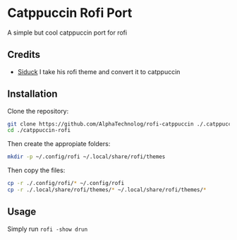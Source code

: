 # Catppuccin Rofi Port

A simple but cool catppuccin port for rofi

## Credits

- [Siduck](https://github.com/siduck) I take his rofi theme and convert it to catppuccin

## Installation

Clone the repository:

```sh
git clone https://github.com/AlphaTechnolog/rofi-catppuccin ./.catppuccin-rofi
cd ./catppuccin-rofi
```

Then create the appropiate folders:

```sh
mkdir -p ~/.config/rofi ~/.local/share/rofi/themes
```

Then copy the files:

```sh
cp -r ./.config/rofi/* ~/.config/rofi
cp -r ./.local/share/rofi/themes/* ~/.local/share/rofi/themes/*
```

## Usage

Simply run `rofi -show drun`
